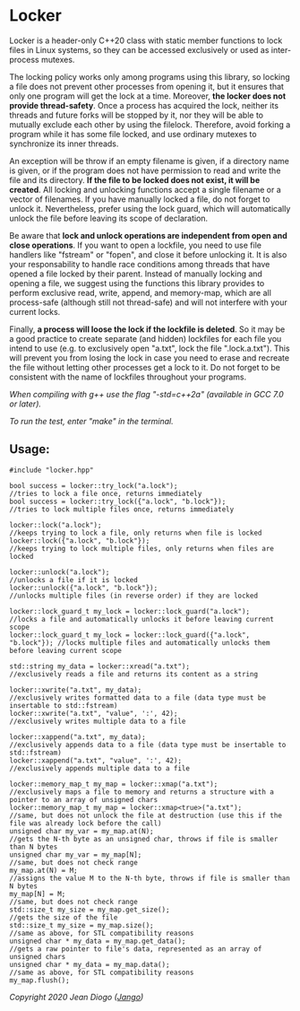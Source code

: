 # Locker

Locker is a header-only C++20 class with static member functions to lock files in Linux systems, so they can be accessed exclusively or used as inter-process mutexes.

The locking policy works only among programs using this library, so locking a file does not prevent other processes from opening it, but it ensures that only one program will get the lock at a time. Moreover, **the locker does not provide thread-safety**. Once a process has acquired the lock, neither its threads and future forks will be stopped by it, nor they will be able to mutually exclude each other by using the filelock. Therefore, avoid forking a program while it has some file locked, and use ordinary mutexes to synchronize its inner threads.

An exception will be throw if an empty filename is given, if a directory name is given, or if the program does not have permission to read and write the file and its directory. **If the file to be locked does not exist, it will be created**. All locking and unlocking functions accept a single filename or a vector of filenames. If you have manually locked a file, do not forget to unlock it. Nevertheless, prefer using the lock guard, which will automatically unlock the file before leaving its scope of declaration.

Be aware that **lock and unlock operations are independent from open and close operations**. If you want to open a lockfile, you need to use file handlers like "fstream" or "fopen", and close it before unlocking it. It is also your responsability to handle race conditions among threads that have opened a file locked by their parent. Instead of manually locking and opening a file, we suggest using the functions this library provides to perform exclusive read, write, append, and memory-map, which are all process-safe (although still not thread-safe) and will not interfere with your current locks.

Finally, **a process will loose the lock if the lockfile is deleted**. So it may be a good practice to create separate (and hidden) lockfiles for each file you intend to use (e.g. to exclusively open "a.txt", lock the file ".lock.a.txt"). This will prevent you from losing the lock in case you need to erase and recreate the file without letting other processes get a lock to it. Do not forget to be consistent with the name of lockfiles throughout your programs.

*When compiling with g++ use the flag "-std=c++2a" (available in GCC 7.0 or later).*

*To run the test, enter "make" in the terminal.*

## Usage:

	#include "locker.hpp"
	
	bool success = locker::try_lock("a.lock");                               //tries to lock a file once, returns immediately
	bool success = locker::try_lock({"a.lock", "b.lock"});                   //tries to lock multiple files once, returns immediately

	locker::lock("a.lock");                                                  //keeps trying to lock a file, only returns when file is locked
	locker::lock({"a.lock", "b.lock"});                                      //keeps trying to lock multiple files, only returns when files are locked

	locker::unlock("a.lock");                                                //unlocks a file if it is locked
	locker::unlock({"a.lock", "b.lock"});                                    //unlocks multiple files (in reverse order) if they are locked

	locker::lock_guard_t my_lock = locker::lock_guard("a.lock");             //locks a file and automatically unlocks it before leaving current scope
	locker::lock_guard_t my_lock = locker::lock_guard({"a.lock", "b.lock"}); //locks multiple files and automatically unlocks them before leaving current scope

	std::string my_data = locker::xread("a.txt");                            //exclusively reads a file and returns its content as a string
	
	locker::xwrite("a.txt", my_data);                                        //exclusively writes formatted data to a file (data type must be insertable to std::fstream)
	locker::xwrite("a.txt", "value", ':', 42);                               //exclusively writes multiple data to a file

	locker::xappend("a.txt", my_data);                                       //exclusively appends data to a file (data type must be insertable to std::fstream)
	locker::xappend("a.txt", "value", ':', 42);                              //exclusively appends multiple data to a file
	
	locker::memory_map_t my_map = locker::xmap("a.txt");                     //exclusively maps a file to memory and returns a structure with a pointer to an array of unsigned chars
	locker::memory_map_t my_map = locker::xmap<true>("a.txt");               //same, but does not unlock the file at destruction (use this if the file was already lock before the call)
	unsigned char my_var = my_map.at(N);                                     //gets the N-th byte as an unsigned char, throws if file is smaller than N bytes
	unsigned char my_var = my_map[N];                                        //same, but does not check range
	my_map.at(N) = M;                                                        //assigns the value M to the N-th byte, throws if file is smaller than N bytes
	my_map[N] = M;                                                           //same, but does not check range
	std::size_t my_size = my_map.get_size();                                 //gets the size of the file
	std::size_t my_size = my_map.size();                                     //same as above, for STL compatibility reasons
	unsigned char * my_data = my_map.get_data();                             //gets a raw pointer to file's data, represented as an array of unsigned chars
	unsigned char * my_data = my_map.data();                                 //same as above, for STL compatibility reasons
	my_map.flush(); 

*Copyright 2020 Jean Diogo ([Jango](mailto:jeandiogo@gmail.com))*
